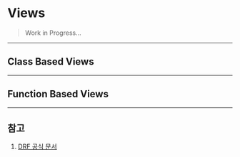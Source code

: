 # Views
> Work in Progress...

----

## Class Based Views

----

## Function Based Views

----

## 참고
1. [DRF 공식 문서](http://www.django-rest-framework.org/api-guide/views)
